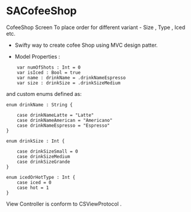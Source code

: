 # SACofeeShop
CofeeShop Screen To place order for different variant - Size , Type , Iced etc.
* Swifty way to create cofee Shop using MVC design patter.

* Model Properties :
````
    var numOfShots : Int = 0
    var isIced : Bool = true
    var name : drinkName = .drinkNameEspresso
    var size : drinkSize = .drinkSizeMedium
````

and custom enums defined as:

````
enum drinkName : String {
    
    case drinkNameLatte = "Latte"
    case drinkNameAmerican = "Americano"
    case drinkNameEspresso = "Espresso"
}

enum drinkSize : Int {
    
    case drinkSizeSmall = 0
    case drinkSizeMedium
    case drinkSizeGrande
}

enum icedOrHotType : Int {
    case iced = 0
    case hot = 1
}
````
View Controller is conform to CSViewProtocol .

